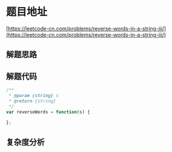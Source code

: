 # 题目地址

[https://leetcode-cn.com/problems/reverse-words-in-a-string-iii/](https://leetcode-cn.com/problems/reverse-words-in-a-string-iii/)

## 解题思路

## 解题代码

```js
/**
 * @param {string} s
 * @return {string}
 */
var reverseWords = function(s) {

};
```

## 复杂度分析
